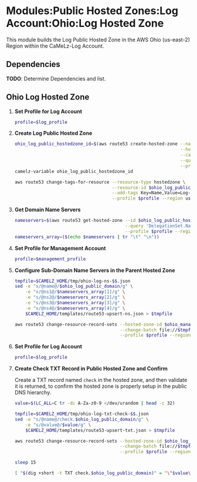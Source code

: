 # Modules:Public Hosted Zones:Log Account:Ohio:Log Hosted Zone

This module builds the Log Public Hosted Zone in the AWS Ohio (us-east-2) Region within the
CaMeLz-Log Account.

## Dependencies

**TODO**: Determine Dependencies and list.

## Ohio Log Hosted Zone

1. **Set Profile for Log Account**

    ```bash
    profile=$log_profile
    ```

1. **Create Log Public Hosted Zone**

    ```bash
    ohio_log_public_hostedzone_id=$(aws route53 create-hosted-zone --name $ohio_log_public_domain \
                                                                   --hosted-zone-config Comment="Public Zone for $ohio_log_public_domain",PrivateZone=false \
                                                                   --caller-reference $(date +%s) \
                                                                   --query 'HostedZone.Id' \
                                                                   --profile $profile --region us-east-1 --output text | cut -f3 -d /)
    camelz-variable ohio_log_public_hostedzone_id

    aws route53 change-tags-for-resource --resource-type hostedzone \
                                         --resource-id $ohio_log_public_hostedzone_id \
                                         --add-tags Key=Name,Value=Log-PublicHostedZone Key=Company,Value=CaMeLz Key=Environment,Value=Log \
                                         --profile $profile --region us-east-1 --output text
    ```

1. **Get Domain Name Servers**

    ```bash
    nameservers=$(aws route53 get-hosted-zone --id $ohio_log_public_hostedzone_id \
                                              --query 'DelegationSet.NameServers' \
                                              --profile $profile --region us-east-1 --output text)
    nameservers_array=($(echo $nameservers | tr "\t" "\n"))
    ```

1. **Set Profile for Management Account**

    ```bash
    profile=$management_profile
    ```

1. **Configure Sub-Domain Name Servers in the Parent Hosted Zone**

    ```bash
    tmpfile=$CAMELZ_HOME/tmp/ohio-log-ns-$$.json
    sed -e "s/@name@/$ohio_log_public_domain/g" \
        -e "s/@ns1@/$nameservers_array[1]/g" \
        -e "s/@ns2@/$nameservers_array[2]/g" \
        -e "s/@ns3@/$nameservers_array[3]/g" \
        -e "s/@ns4@/$nameservers_array[4]/g" \
        $CAMELZ_HOME/templates/route53-upsert-ns.json > $tmpfile

    aws route53 change-resource-record-sets --hosted-zone-id $ohio_management_public_hostedzone_id \
                                            --change-batch file://$tmpfile \
                                            --profile $profile --region us-east-1 --output text
    ```

1. **Set Profile for Log Account**

    ```bash
    profile=$log_profile
    ```

1. **Create Check TXT Record in Public Hosted Zone and Confirm**

   Create a TXT record named `check` in the hosted zone, and then validate it is returned, to confirm the hosted zone is
   properly setup in the public DNS hierarchy.

    ```bash
    value=$(LC_ALL=C tr -dc A-Za-z0-9 </dev/urandom | head -c 32)

    tmpfile=$CAMELZ_HOME/tmp/ohio-log-txt-check-$$.json
    sed -e "s/@name@/check.$ohio_log_public_domain/g" \
        -e "s/@value@/$value/g" \
        $CAMELZ_HOME/templates/route53-upsert-txt.json > $tmpfile

    aws route53 change-resource-record-sets --hosted-zone-id $ohio_log_public_hostedzone_id \
                                            --change-batch file://$tmpfile \
                                            --profile $profile --region us-east-1 --output text

    sleep 15

    [ "$(dig +short -t TXT check.$ohio_log_public_domain)" = "\"$value\"" ] && echo "Check confirmed" || echo "Check failed"
    ```
